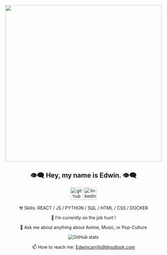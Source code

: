 
<div align='center'>

<img src='https://user-images.githubusercontent.com/69633370/173161942-37648f6c-555d-4f1c-9965-139f1625631b.jpg' height='500'/>
  <h2>👁️‍🗨️ Hey, my name is Edwin. 👁️‍🗨️</h2>
  
  [<img src='https://cdn.jsdelivr.net/npm/simple-icons@3.0.1/icons/github.svg' alt='github' height='40'>](https://github.com/edwincarr)  [<img src='https://cdn.jsdelivr.net/npm/simple-icons@3.0.1/icons/linkedin.svg' alt='linkedin' height='40'>](https://www.linkedin.com/in/edwincarr)
  
  ⚒️ Skills: REACT / JS / PYTHON / SQL / HTML / CSS / DOCKER

  🔭 I’m currently on the job hunt !

  💬 Ask me about anything about Anime, Music, or Pop-Culture 

![GitHub stats](https://github-readme-stats.vercel.app/api?username=edwincarr&show_icons=true&theme=github_dark&count_private=true)  

  📫 How to reach me: Edwincarrillo9@outlook.com 
</div>

